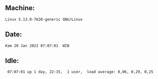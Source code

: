 ## Machine:
```
Linux 5.13.0-7620-generic GNU/Linux
```
## Date:
```
Kam 20 Jan 2022 07:07:01  WIB
```
## Idle:
```
 07:07:01 up 1 day, 22:15,  1 user,  load average: 0,06, 0,29, 0,25
```
